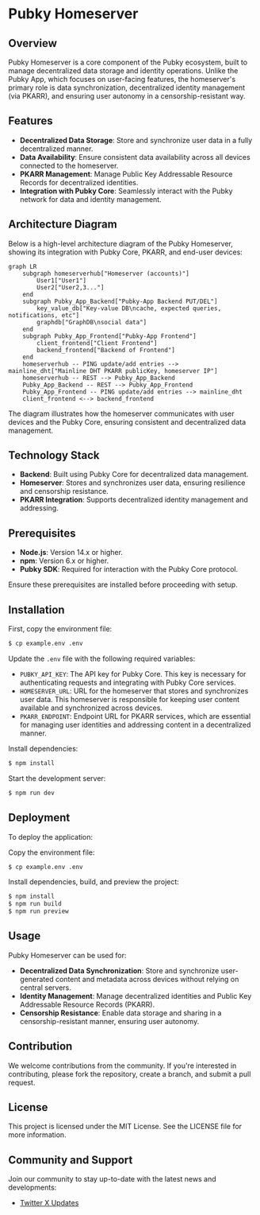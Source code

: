 # Pubky Homeserver

## Overview

Pubky Homeserver is a core component of the Pubky ecosystem, built to manage decentralized data storage and identity operations. Unlike the Pubky App, which focuses on user-facing features, the homeserver's primary role is data synchronization, decentralized identity management (via PKARR), and ensuring user autonomy in a censorship-resistant way.

## Features

- **Decentralized Data Storage**: Store and synchronize user data in a fully decentralized manner.
- **Data Availability**: Ensure consistent data availability across all devices connected to the homeserver.
- **PKARR Management**: Manage Public Key Addressable Resource Records for decentralized identities.
- **Integration with Pubky Core**: Seamlessly interact with the Pubky network for data and identity management.

## Architecture Diagram
Below is a high-level architecture diagram of the Pubky Homeserver, showing its integration with Pubky Core, PKARR, and end-user devices:
```mermaid
graph LR
    subgraph homeserverhub["Homeserver (accounts)"]
        User1["User1"]
        User2["User2,3..."]
    end
    subgraph Pubky_App_Backend["Pubky-App Backend PUT/DEL"]
        key_value_db["Key-value DB\ncache, expected queries, notifications, etc"]
        graphdb["GraphDB\nsocial data"]
    end
    subgraph Pubky_App_Frontend["Pubky-App Frontend"]
        client_frontend["Client Frontend"]
        backend_frontend["Backend of Frontend"]
    end
    homeserverhub -- PING update/add entries --> mainline_dht["Mainline DHT PKARR publicKey, homeserver IP"]
    homeserverhub -- REST --> Pubky_App_Backend
    Pubky_App_Backend -- REST --> Pubky_App_Frontend
    Pubky_App_Frontend -- PING update/add entries --> mainline_dht
    client_frontend <--> backend_frontend
```

The diagram illustrates how the homeserver communicates with user devices and the Pubky Core, ensuring consistent and decentralized data management.

## Technology Stack

- **Backend**: Built using Pubky Core for decentralized data management.
- **Homeserver**: Stores and synchronizes user data, ensuring resilience and censorship resistance.
- **PKARR Integration**: Supports decentralized identity management and addressing.

## Prerequisites

- **Node.js**: Version 14.x or higher.
- **npm**: Version 6.x or higher.
- **Pubky SDK**: Required for interaction with the Pubky Core protocol.

Ensure these prerequisites are installed before proceeding with setup.

## Installation

First, copy the environment file:

```sh
$ cp example.env .env
```



Update the `.env` file with the following required variables:

- `PUBKY_API_KEY`: The API key for Pubky Core. This key is necessary for authenticating requests and integrating with Pubky Core services.
- `HOMESERVER_URL`: URL for the homeserver that stores and synchronizes user data. This homeserver is responsible for keeping user content available and synchronized across devices.
- `PKARR_ENDPOINT`: Endpoint URL for PKARR services, which are essential for managing user identities and addressing content in a decentralized manner.

Install dependencies:

```sh
$ npm install
```

Start the development server:

```sh
$ npm run dev
```

## Deployment

To deploy the application:

Copy the environment file:

```sh
$ cp example.env .env
```

Install dependencies, build, and preview the project:

```sh
$ npm install
$ npm run build
$ npm run preview
```

## Usage

Pubky Homeserver can be used for:

- **Decentralized Data Synchronization**: Store and synchronize user-generated content and metadata across devices without relying on central servers.
- **Identity Management**: Manage decentralized identities and Public Key Addressable Resource Records (PKARR).
- **Censorship Resistance**: Enable data storage and sharing in a censorship-resistant manner, ensuring user autonomy.

## Contribution

We welcome contributions from the community. If you're interested in contributing, please fork the repository, create a branch, and submit a pull request.

## License

This project is licensed under the MIT License. See the LICENSE file for more information.

## Community and Support

Join our community to stay up-to-date with the latest news and developments:

- [Twitter X Updates](https://x.com/getpubky)
